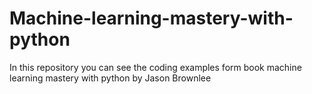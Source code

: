 # Machine-learning-mastery-with-python
In this repository you can see the coding examples form book machine learning mastery with python by Jason Brownlee
